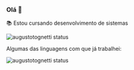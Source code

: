 ### Olá 👋

:books: Estou cursando desenvolvimento de sistemas

![augustotognetti status](https://github-readme-stats.vercel.app/api?username=augustotognetti&show_icons=true)

Algumas das linguagens com que já trabalhei:

![augustotognetti status](https://github-readme-stats.vercel.app/api?username=augustotognetti&show_icons=true)
